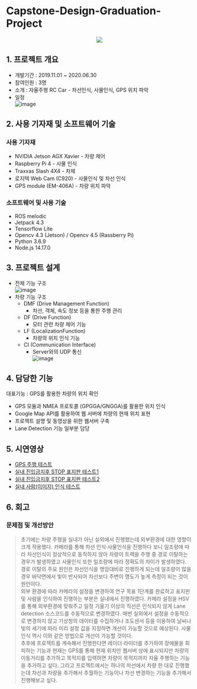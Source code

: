 # Capstone-Design-Graduation-Project

<center><img src="https://user-images.githubusercontent.com/103913683/184589933-ff56add8-f8b2-46fd-84bf-aae1b942d828.png"></center>

## 1. 프로젝트 개요
- 개발기간 : 2019.11.01 ~ 2020.06.30
- 참여인원 : 3명
- 소개 : 자율주행 RC Car - 차선인식, 사물인식, GPS 위치 파악
- 일정 </br>
![image](https://user-images.githubusercontent.com/103913683/184660178-6b3e7bcc-828d-45d9-8ffb-f2ed1768ca16.png)


## 2. 사용 기자재 및 소프트웨어 기술
### 사용 기자재
- NVIDIA Jetson AGX Xavier - 차량 제어
- Raspberry Pi 4 - 사물 인식
- Traxxas Slash 4X4 - 차체
- 로지텍 Web Cam (C920) - 사물인식 및 차선 인식
- GPS module (EM-406A) - 차량 위치 파악

### 소프트웨어 및 사용 기술
- ROS melodic
- Jetpack 4.3
- Tensorflow Lite
- Opencv 4.3 (Jetson) / Opencv 4.5 (Rassberry Pi)
- Python 3.6.9
- Node.js 14.17.0

## 3. 프로젝트 설계
- 전체 기능 구조</br>
![image](https://user-images.githubusercontent.com/103913683/184658274-dc79c36f-401e-4882-a9a9-08460b2b5352.png)
- 차량 기능 구조
  - DMF (Drive Management Function)
    - 차선, 객체, 속도 정보 등을 통한 주행 관리
  - DF (Drive Function)
    - 모터 관련 차량 제어 기능
  - LF (LocalizationFunction)
    - 차량의 위치 인식 기능
  - CI (Communication Interface)
    - Server와의 UDP 통신</br>
![image](https://user-images.githubusercontent.com/103913683/184658625-4ffb65c5-f1d2-4fd8-ac8b-d39ef559f7bb.png)

## 4. 담당한 기능
대표기능 : GPS를 활용한 차량의 위치 확인
- GPS 모듈과 NMEA 프로토콜 (GPGGA/GNGGA)를 활용한 위치 인식
- Google Map API를 활용하여 웹 서버에 차량의 현재 위치 표현
- 프로젝트 설명 및 동영상을 위한 웹서버 구축
- Lane Detection 기능 일부분 담당

## 5. 시연영상
- [GPS 주행 테스트](https://youtu.be/mS-XMv0DXyI)
- [실내 진입금지후 STOP 표지판 테스트1](https://youtu.be/ezSZCGsHeOE)
- [실내 진입금지후 STOP 표지판 테스트2](https://youtu.be/VZLbV189xVc)
- [실내 사람(이미지) 인식 테스트](https://youtu.be/fWBu_FuCiHA)

## 6. 회고
### 문제점 및 개선방안
>  초기에는 차량 주행을 실내가 아닌 실외에서 진행했는데 외부환경에 대한 영향이 크게 작용했다. 카메라를 통해 차선 인식·사물인식을 진행하다 보니 일조량에 따라 차선인식이 정상적으로 동작하지 않아 차량이 트랙을 주행 중 경로 이탈하는 경우가 발생하였고 사물인식 또한 일조량에 따라 정확도의 차이가 발생하였다. 경로 이탈의 주요 원인은 차선인식을 명암대비로 진행하게 되는데 일조량이 많을 경우 바닥면에서 빛이 반사되어 차선보다 주변이 명도가 높게 측정이 되는 것이 원인이다.</br>
   외부 환경에 따라 카메라의 설정을 변경하여 연구 목표 1단계를 완료하고 표지판 및 사람을 인식하여 진행하는 부분은 실내에서 진행하였다. 카메라 설정을 HSV를 통해 외부환경에 맞춰주고 일정 기울기 이상의 직선은 인식되지 않게 Lane detection 소스코드를 수동적으로 변경하였다. 매번 실외에서 설정을 수동적으로 변경하지 않고 기상청의 데이터를 수집하거나 조도센서 등을 이용하여 날씨나 빛의 세기에 따라 미리 설정 값을 지정하면 개선이 가능할 것으로 예상된다. 사물인식 역시 이와 같은 방법으로 개선이 가능할 것이다.</br>
   추후에 프로젝트를 계속해서 진행한다면 레이더·라이더를 추가하여 장애물을 회피하는 기능과 현재는 GPS를 통해 현재 위치만 웹서버 상에 표시되지만 차량의 이동거리를 추가하고 목적지를 입력하면 차량이 목적지까지 자율 주행하는 기능을 추가하고 싶다. 그리고 프로젝트에서는 하나의 차선에서 차량 한 대로 진행했는데 차선과 차량을 추가해서 추월하는 기능이나 차선 변경하는 기능을 추가해서 진행해보고 싶다.
